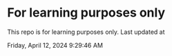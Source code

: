 # For learning purposes only
This repo is for learning purposes only.
Last updated at

Friday, April 12, 2024 9:29:46 AM

